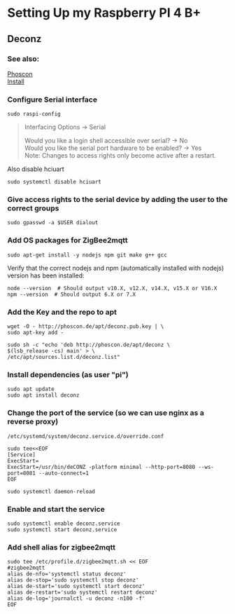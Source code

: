 # Setting Up my Raspberry PI 4 B+
## Deconz

### See also:
[Phoscon](https://phoscon.de/en/raspbee/install#connection)  
[Install](https://phoscon.de/en/conbee/install#raspbian)  




### Configure Serial interface
```
sudo raspi-config
```
> Interfacing Options → Serial  
>   
> Would you like a login shell accessible over serial? → No  
> Would you like the serial port hardware to be enabled? → Yes  
> Note: Changes to access rights only become active after a restart.  

Also disable hciuart
```
sudo systemctl disable hciuart
```

### Give access rights to the serial device by adding the user to the correct groups
```
sudo gpasswd -a $USER dialout
```

### Add OS packages for ZigBee2mqtt
```
sudo apt-get install -y nodejs npm git make g++ gcc
```

Verify that the correct nodejs and npm (automatically installed with nodejs) version has been installed:
```
node --version  # Should output v10.X, v12.X, v14.X, v15.X or V16.X
npm --version  # Should output 6.X or 7.X
```

### Add the Key and the repo to apt
```
wget -O - http://phoscon.de/apt/deconz.pub.key | \
sudo apt-key add -

sudo sh -c "echo 'deb http://phoscon.de/apt/deconz \
$(lsb_release -cs) main' > \
/etc/apt/sources.list.d/deconz.list"
```

### Install dependencies (as user "pi")
```
sudo apt update
sudo apt install deconz
```

### Change the port of the service (so we can use nginx as a reverse proxy)
```
/etc/systemd/system/deconz.service.d/override.conf

sudo tee<<EOF
[Service]
ExecStart=
ExecStart=/usr/bin/deCONZ -platform minimal --http-port=8080 --ws-port=8081 --auto-connect=1
EOF

sudo systemctl daemon-reload
```


### Enable and start the service
```
sudo systemctl enable deconz.service
sudo systemctl start deconz.service
```


### Add shell alias for zigbee2mqtt
```
sudo tee /etc/profile.d/zigbee2mqtt.sh << EOF
#zigbee2mqtt
alias de-nfo='systemctl status deconz'
alias de-stop='sudo systemctl stop deconz'
alias de-start='sudo systemctl start deconz'
alias de-restart='sudo systemctl restart deconz'
alias de-log='journalctl -u deconz -n100 -f'
EOF
```
